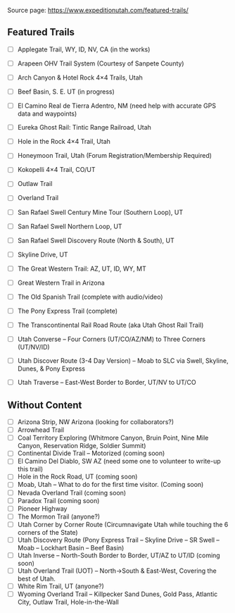 Source page: https://www.expeditionutah.com/featured-trails/

## Featured Trails

- [ ] Applegate Trail, WY, ID, NV, CA (in the works)
- [ ] Arapeen OHV Trail System (Courtesy of Sanpete County)
- [ ] Arch Canyon & Hotel Rock 4×4 Trails, Utah
- [ ] Beef Basin, S. E. UT (in progress)
- [ ] El Camino Real de Tierra Adentro, NM (need help with accurate GPS data and waypoints)
- [ ] Eureka Ghost Rail: Tintic Range Railroad, Utah 
- [ ] Hole in the Rock 4×4 Trail, Utah
- [ ] Honeymoon Trail, Utah (Forum Registration/Membership Required)
- [ ] Kokopelli 4×4 Trail, CO/UT 
- [ ] Outlaw Trail
- [ ] Overland Trail
- [ ] San Rafael Swell Century Mine Tour (Southern Loop), UT
- [ ] San Rafael Swell Northern Loop, UT
- [ ] San Rafael Swell Discovery Route (North & South), UT
- [ ] Skyline Drive, UT
- [ ] The Great Western Trail: AZ, UT, ID, WY, MT
- [ ] Great Western Trail in Arizona
- [ ] The Old Spanish Trail (complete with audio/video)
- [ ] The Pony Express Trail (complete)
- [ ] The Transcontinental Rail Road Route (aka Utah Ghost Rail Trail)
- [ ] Utah Converse – Four Corners (UT/CO/AZ/NM) to Three Corners (UT/NV/ID)
- [ ] Utah Discover Route (3-4 Day Version) – Moab to SLC via Swell, Skyline, Dunes, & Pony Express
- [ ] Utah Traverse – East-West Border to Border, UT/NV to UT/CO


## Without Content

- [ ] Arizona Strip, NW Arizona (looking for collaborators?)
- [ ] Arrowhead Trail
- [ ] Coal Territory Exploring (Whitmore Canyon, Bruin Point, Nine Mile Canyon, Reservation Ridge, Soldier Summit)
- [ ] Continental Divide Trail – Motorized (coming soon)
- [ ] El Camino Del Diablo, SW AZ (need some one to volunteer to write-up this trail)
- [ ] Hole in the Rock Road, UT (coming soon)
- [ ] Moab, Utah – What to do for the first time visitor. (Coming soon)
- [ ] Nevada Overland Trail (coming soon)
- [ ] Paradox Trail (coming soon)
- [ ] Pioneer Highway
- [ ] The Mormon Trail (anyone?)
- [ ] Utah Corner by Corner Route (Circumnavigate Utah while touching the 6 corners of the State)
- [ ] Utah Discovery Route (Pony Express Trail – Skyline Drive – SR Swell – Moab – Lockhart Basin – Beef Basin)
- [ ] Utah Inverse – North-South Border to Border, UT/AZ to UT/ID (coming soon)
- [ ] Utah Overland Trail (UOT) – North->South & East-West, Covering the best of Utah.
- [ ] White Rim Trail, UT (anyone?)
- [ ] Wyoming Overland Trail – Killpecker Sand Dunes, Gold Pass, Atlantic City, Outlaw Trail, Hole-in-the-Wall